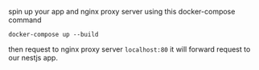 spin up your app and nginx proxy server using this docker-compose command

`docker-compose up --build`


then request to nginx proxy server `localhost:80` it will forward request to our nestjs app.

